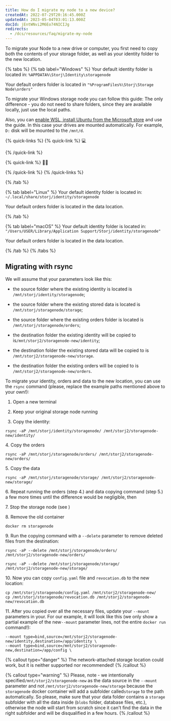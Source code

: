 ```yaml
---
title: How do I migrate my node to a new device?
createdAt: 2022-07-29T20:16:45.000Z
updatedAt: 2023-05-04T03:01:13.000Z
docId: jEntWNvi2M6Eo74NICIJg
redirects:
  - /dcs/resources/faq/migrate-my-node
---
```


To migrate your Node to a new drive or computer, you first need to copy both the contents of your storage folder, as well as your identity folder to the new location.

{% tabs %}
{% tab label="Windows" %}
Your default identity folder is located in: `%APPDATA%\Storj\Identity\storagenode`

Your default orders folder is located in `"%ProgramFiles%\Storj\Storage Node\orders"`



To migrate your Windows storage node you can follow this guide: [](docId\:NGHe10jmn-kdgzTf3FUz0) The only difference - you do not need to share folders, since they are available locally, just use the local paths.



Also, you can [enable WSL, install Ubuntu from the Microsoft store](https://docs.microsoft.com/en-us/windows/wsl/install-win10) and use the [](docId\:jEntWNvi2M6Eo74NICIJg) guide. In this case your drives are mounted automatically. For example, `D:` disk will be mounted to the `/mnt/d`.



{% quick-links %}
{% quick-link %}
💻

[](docId\:PsB_5Yp43KeN0DszuE2DN)
{% /quick-link %}

{% quick-link %}
✍🏼

[](docId\:aKZt7A92CnGjPy1JY1YpF)&#x20;
{% /quick-link %}
{% /quick-links %}


{% /tab %}

{% tab label="Linux" %}
Your default identity folder is located in: `~/.local/share/storj/identity/storagenode`

Your default orders folder is located in the data location.

&#x20;[](docId\:jEntWNvi2M6Eo74NICIJg)
{% /tab %}

{% tab label="macOS" %}
Your default identity folder is located in: `"/Users/USER/Library/Application Support/Storj/identity/storagenode"`

Your default orders folder is located in the data location.

[](docId\:jEntWNvi2M6Eo74NICIJg)
{% /tab %}
{% /tabs %}

## Migrating with rsync

We will assume that your parameters look like this:

*   the source folder where the existing identity is located is `/mnt/storj/identity/storagenode`;&#x20;

*   the source folder where the existing stored data is located is `/mnt/storj/storagenode/storage`;

*   the source folder where the existing orders folder is located is `/mnt/storj/storagenode/orders`;

*   the destination folder the existing identity will be copied to is`/mnt/storj2/storagenode-new/identity`;

*   the destination folder the existing stored data will be copied to is `/mnt/storj2/storagenode-new/storage`.

*   the destination folder the existing orders will be copied to is `/mnt/storj2/storagenode-new/orders`.

To migrate your identity, orders and data to the new location, you can use the `rsync` command (please, replace the example paths mentioned above to your own!):

1.  Open a new terminal

2.  Keep your original storage node running

3.  Copy the identity:

```shell
rsync -aP /mnt/storj/identity/storagenode/ /mnt/storj2/storagenode-new/identity/
```

4\. Copy the orders

```shell
rsync -aP /mnt/storj/storagenode/orders/ /mnt/storj2/storagenode-new/orders/
```

5\. Copy the data

```shell
rsync -aP /mnt/storj/storagenode/storage/ /mnt/storj2/storagenode-new/storage/
```

6\. Repeat running the orders (step 4.) and data copying command (step 5.) a few more times until the difference would be negligible, then

7\. Stop the storage node (see [](docId\:Zh_lD6UPciHT53wOWuAoD) )

8\. Remove the old container

```shell
docker rm storagenode
```

9\. Run the copying command with a `--delete` parameter to remove deleted files from the destination:

```shell
rsync -aP --delete /mnt/storj/storagenode/orders/ /mnt/storj2/storagenode-new/orders/
```

```shell
rsync -aP --delete /mnt/storj/storagenode/storage/ /mnt/storj2/storagenode-new/storage/
```

10\. Now you can copy `config.yaml` file and `revocation.db` to the new location:

```shell
cp /mnt/storj/storagenode/config.yaml /mnt/storj2/storagenode-new/
cp /mnt/storj/storagenode/revocation.db /mnt/storj2/storagenode-new/revocation.db
```

11\. After you copied over all the necessary files, update your `--mount` parameters in your[](docId\:HaDkV_0aWg9OJoBe53o-J). For our example, it will look like this (we only show a partial example of the new`--mount` parameter lines, not the entire `docker run` command!):

```shell
--mount type=bind,source=/mnt/storj2/storagenode-new/identity,destination=/app/identity \
--mount type=bind,source=/mnt/storj2/storagenode-new,destination=/app/config \
```

{% callout type="danger"  %} 
The network-attached storage location could work, but it is neither supported nor recommended!
{% /callout %}

{% callout type="warning"  %} 
Please, note - we intentionally specified`/mnt/storj2/storagenode-new` as the data source in the `--mount` parameter and not `/mnt/storj2/storagenode-new/storage` because the `storagenode` docker container will add a subfolder called`storage` to the path automatically. So please, make sure that your data folder contains a `storage` subfolder with all the data inside (`blobs` folder, database files, etc.), otherwise the node will start from scratch since it can't find the data in the right subfolder and will be disqualified in a few hours.
{% /callout %}

